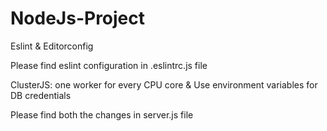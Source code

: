 # NodeJs-Project
Eslint &
Editorconfig

Please find eslint configuration in .eslintrc.js file

ClusterJS: one worker for every CPU core &
Use environment variables for DB credentials

Please find both the changes in server.js file
